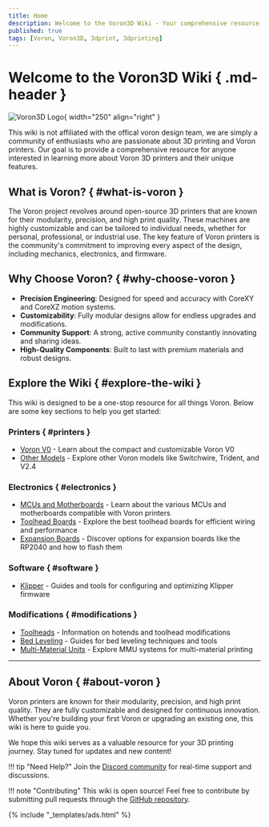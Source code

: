 ```yaml
---
title: Home
description: Welcome to the Voron3D Wiki - Your comprehensive resource for Voron 3D printers
published: true
tags: [Voron, Voron3D, 3dprint, 3dprinting]
---
```


# Welcome to the Voron3D Wiki { .md-header }

![Voron3D Logo](../assets/VoronLogo.png){ width="250" align="right" }

This wiki is not affiliated with the offical voron design team, we are simply a community of enthusiasts who are passionate about 3D printing and Voron printers. Our goal is to provide a comprehensive resource for anyone interested in learning more about Voron 3D printers and their unique features.

## What is Voron? { #what-is-voron }

The Voron project revolves around open-source 3D printers that are known for their modularity, precision, and high print quality. These machines are highly customizable and can be tailored to individual needs, whether for personal, professional, or industrial use. The key feature of Voron printers is the community's commitment to improving every aspect of the design, including mechanics, electronics, and firmware.

## Why Choose Voron? { #why-choose-voron }

- **Precision Engineering**: Designed for speed and accuracy with CoreXY and CoreXZ motion systems.
- **Customizability**: Fully modular designs allow for endless upgrades and modifications.
- **Community Support**: A strong, active community constantly innovating and sharing ideas.
- **High-Quality Components**: Built to last with premium materials and robust designs.

## Explore the Wiki { #explore-the-wiki }

This wiki is designed to be a one-stop resource for all things Voron. Below are some key sections to help you get started:

### Printers { #printers }

- [Voron V0](printers/v0.md) - Learn about the compact and customizable Voron V0
- [Other Models](printers/v2-4.md) - Explore other Voron models like Switchwire, Trident, and V2.4

### Electronics { #electronics }

- [MCUs and Motherboards](electronics/mcu/mcu.md) - Learn about the various MCUs and motherboards compatible with Voron printers
- [Toolhead Boards](printhead/toolhead-boards/toolhead-boards.md) - Explore the best toolhead boards for efficient wiring and performance
- [Expansion Boards](electronics/rp2040.md) - Discover options for expansion boards like the RP2040 and how to flash them

### Software { #software }

- [Klipper](software/klipper.md) - Guides and tools for configuring and optimizing Klipper firmware

### Modifications { #modifications }

- [Toolheads](printhead/index.md) - Information on hotends and toolhead modifications
- [Bed Leveling](bedleveling/bed-leveling.md) - Guides for bed leveling techniques and tools
- [Multi-Material Units](MMUs/index.md) - Explore MMU systems for multi-material printing

---

## About Voron { #about-voron }

Voron printers are known for their modularity, precision, and high print quality. They are fully customizable and designed for continuous innovation. Whether you're building your first Voron or upgrading an existing one, this wiki is here to guide you.

We hope this wiki serves as a valuable resource for your 3D printing journey. Stay tuned for updates and new content!

!!! tip "Need Help?"
    Join the [Discord community](https://discord.gg/voron) for real-time support and discussions.

!!! note "Contributing"
    This wiki is open source! Feel free to contribute by submitting pull requests through the [GitHub repository](https://github.com/VoronDesign/VoronUsers).

{% include "_templates/ads.html" %}

